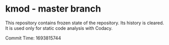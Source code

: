 # kmod - master branch

This repository contains frozen state of the repository.
Its history is cleared. It is used only for static code
analysis with Codacy.

Commit Time: 1693815744